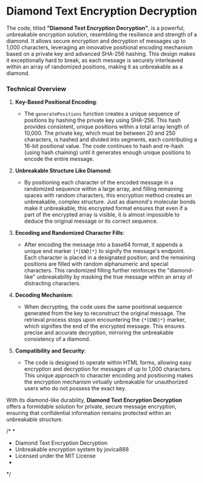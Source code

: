 <H1>Diamond Text Encryption Decryption</H1>

<p>The code, titled <strong>"Diamond Text Encryption Decryption"</strong>, is a powerful, unbreakable encryption solution, resembling the resilience and strength of a diamond. It allows secure encryption and decryption of messages up to 1,000 characters, leveraging an innovative positional encoding mechanism based on a private key and advanced SHA-256 hashing. This design makes it exceptionally hard to break, as each message is securely interleaved within an array of randomized positions, making it as unbreakable as a diamond.</p>
<h3>Technical Overview</h3>
<ol>
<li>
<p><strong>Key-Based Positional Encoding</strong>:</p>
<ul>
<li>The <code>generatePositions</code> function creates a unique sequence of positions by hashing the private key using SHA-256. This hash provides consistent, unique positions within a total array length of 10,000. The private key, which must be between 20 and 250 characters, is hashed and divided into segments, each contributing a 16-bit positional value. The code continues to hash and re-hash (using hash chaining) until it generates enough unique positions to encode the entire message.</li>
</ul>
</li>
<li>
<p><strong>Unbreakable Structure Like Diamond</strong>:</p>
<ul>
<li>By positioning each character of the encoded message in a randomized sequence within a large array, and filling remaining spaces with random characters, this encryption method creates an unbreakable, complex structure. Just as diamond's molecular bonds make it unbreakable, this encrypted format ensures that even if a part of the encrypted array is visible, it is almost impossible to deduce the original message or its correct sequence.</li>
</ul>
</li>
<li>
<p><strong>Encoding and Randomized Character Fills</strong>:</p>
<ul>
<li>After encoding the message into a base64 format, it appends a unique end marker <code>{*[END]*}</code> to signify the message's endpoint. Each character is placed in a designated position, and the remaining positions are filled with random alphanumeric and special characters. This randomized filling further reinforces the "diamond-like" unbreakability by masking the true message within an array of distracting characters.</li>
</ul>
</li>
<li>
<p><strong>Decoding Mechanism</strong>:</p>
<ul>
<li>When decrypting, the code uses the same positional sequence generated from the key to reconstruct the original message. The retrieval process stops upon encountering the <code>{*[END]*}</code> marker, which signifies the end of the encrypted message. This ensures precise and accurate decryption, mirroring the unbreakable consistency of a diamond.</li>
</ul>
</li>
<li>
<p><strong>Compatibility and Security</strong>:</p>
<ul>
<li>The code is designed to operate within HTML forms, allowing easy encryption and decryption for messages of up to 1,000 characters. This unique approach to character encoding and positioning makes the encryption mechanism virtually unbreakable for unauthorized users who do not possess the exact key.</li>
</ul>
</li>
</ol>
<p>With its diamond-like durability, <strong>Diamond Text Encryption Decryption</strong> offers a formidable solution for private, secure message encryption, ensuring that confidential information remains protected within an unbreakable structure.</p>

/*
*
* Diamond Text Encryption Decryption
* Unbreakable encryption system by jovica888
* Licensed under the MIT License
* 
*/
